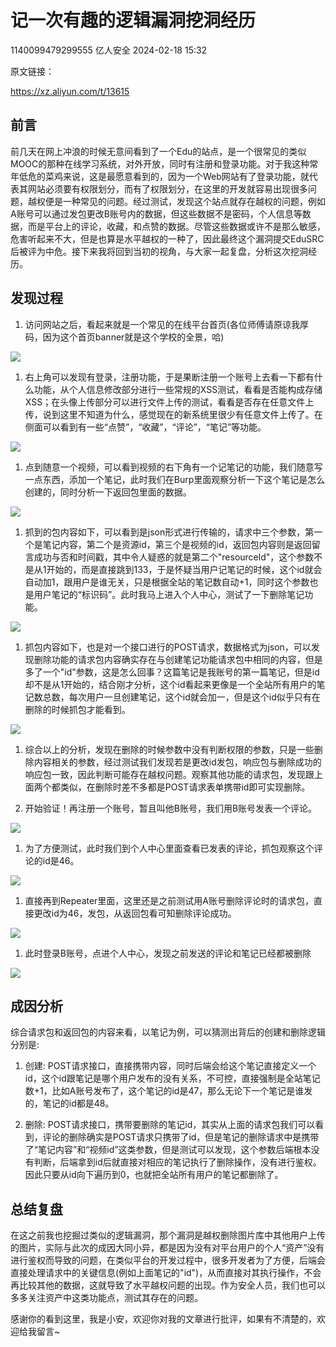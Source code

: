 #  记一次有趣的逻辑漏洞挖洞经历   
1140099479299555  亿人安全   2024-02-18 15:32  
  
原文链接：  
  
https://xz.aliyun.com/t/13615  
## 前言  
  
前几天在网上冲浪的时候无意间看到了一个Edu的站点，是一个很常见的类似MOOC的那种在线学习系统，对外开放，同时有注册和登录功能。对于我这种常年低危的菜鸡来说，这是最愿意看到的，因为一个Web网站有了登录功能，就代表其网站必须要有权限划分，而有了权限划分，在这里的开发就容易出现很多问题，越权便是一种常见的问题。经过测试，发现这个站点就存在越权的问题，例如A账号可以通过发包更改B账号内的数据，但这些数据不是密码，个人信息等数据，而是平台上的评论，收藏，和点赞的数据。尽管这些数据或许不是那么敏感，危害听起来不大，但是也算是水平越权的一种了，因此最终这个漏洞提交EduSRC后被评为中危。接下来我将回到当初的视角，与大家一起复盘，分析这次挖洞经历。  
## 发现过程  
1. 访问网站之后，看起来就是一个常见的在线平台首页(各位师傅请原谅我厚码，因为这个首页banner就是这个学校的全景，哈)  
  
  
![](https://mmbiz.qpic.cn/mmbiz_png/iar31WKQlTTorwCfxaLia9Ggbaq8Kc3duAfc6E3t0Fr1K9RkYibSlNZ91g6Hlq4PlEOfClRd7OqL6ibvyvW4gAKaUw/640?wx_fmt=png&from=appmsg "")  
  
1. 右上角可以发现有登录，注册功能，于是果断注册一个账号上去看一下都有什么功能，从个人信息修改部分进行一些常规的XSS测试，看看是否能构成存储XSS；在头像上传部分可以进行文件上传的测试，看看是否存在任意文件上传，说到这里不知道为什么，感觉现在的新系统里很少有任意文件上传了。在侧面可以看到有一些“点赞”，“收藏”，“评论”，“笔记”等功能。  
  
  
![](https://mmbiz.qpic.cn/mmbiz_png/iar31WKQlTTorwCfxaLia9Ggbaq8Kc3duAPMbQHGIkxpKIuD4vzlQUnNf1qJY1TrsBKuC9y5aca5Y6oEVDqN40kA/640?wx_fmt=png&from=appmsg "")  
  
1. 点到随意一个视频，可以看到视频的右下角有一个记笔记的功能，我们随意写一点东西，添加一个笔记，此时我们在Burp里面观察分析一下这个笔记是怎么创建的，同时分析一下返回包里面的数据。  
  
  
![](https://mmbiz.qpic.cn/mmbiz_png/iar31WKQlTTorwCfxaLia9Ggbaq8Kc3duA80zEaz98sLo4nU667gjngkib4Dsq4e5FBGxp2GN0pbA4jxdIuqkFic7w/640?wx_fmt=png&from=appmsg "")  
  
1. 抓到的包内容如下，可以看到是json形式进行传输的，请求中三个参数，第一个是笔记内容，第二个是资源id，第三个是视频的id，返回包内容则是返回留言成功与否和时间戳，其中令人疑惑的就是第二个"resourceld"，这个参数不是从1开始的，而是直接跳到133，于是怀疑当用户记笔记的时候，这个id就会自动加1，跟用户是谁无关，只是根据全站的笔记数自动+1，同时这个参数也是用户笔记的“标识码”。此时我马上进入个人中心，测试了一下删除笔记功能。  
  
![](https://mmbiz.qpic.cn/mmbiz_png/iar31WKQlTTorwCfxaLia9Ggbaq8Kc3duAPoibavibHWhDDwXXyzEibFZTAF5F5FaFaIl50Z3LAmaXKmBLcD4G6KTVQ/640?wx_fmt=png&from=appmsg "")  
  
1. 抓包内容如下，也是对一个接口进行的POST请求，数据格式为json，可以发现删除功能的请求包内容确实存在与创建笔记功能请求包中相同的内容，但是多了一个"id"参数，这是怎么回事？这篇笔记是我账号的第一篇笔记，但是id却不是从1开始的，结合刚才分析，这个id看起来更像是一个全站所有用户的笔记数总数，每次用户一旦创建笔记，这个id就会加一，但是这个id似乎只有在删除的时候抓包才能看到。  
  
![](https://mmbiz.qpic.cn/mmbiz_png/iar31WKQlTTorwCfxaLia9Ggbaq8Kc3duARysEibFRr8LEYHTFgr2YPFBQvSicIuD0KWrJlXlQMVhUJWr88UsTDQ1g/640?wx_fmt=png&from=appmsg "")  
  
1. 综合以上的分析，发现在删除的时候参数中没有判断权限的参数，只是一些删除内容相关的参数，经过测试我们发现若是更改id发包，响应包与删除成功的响应包一致，因此判断可能存在越权问题。观察其他功能的请求包，发现跟上面两个都类似，在删除时差不多都是POST请求表单携带id即可实现删除。  
  
1. 开始验证！再注册一个账号，暂且叫他B账号，我们用B账号发表一个评论。  
  
  
  
![](https://mmbiz.qpic.cn/mmbiz_png/iar31WKQlTTorwCfxaLia9Ggbaq8Kc3duA3m9p6PBVPn0zMG8keichKBxe0yfiaVSG0E8psRGcadjIxE7LTcRhraEQ/640?wx_fmt=png&from=appmsg "")  
  
1. 为了方便测试，此时我们到个人中心里面查看已发表的评论，抓包观察这个评论的id是46。  
  
  
![](https://mmbiz.qpic.cn/mmbiz_png/iar31WKQlTTorwCfxaLia9Ggbaq8Kc3duAWhNcDk38uic1BhSFo2S8pNic3UNsFxoJIVgRib4M5scTLB2KpVe30HZWg/640?wx_fmt=png&from=appmsg "")  
  
1. 直接再到Repeater里面，这里还是之前测试用A账号删除评论时的请求包，直接更改id为46，发包，从返回包看可知删除评论成功。  
  
![](https://mmbiz.qpic.cn/mmbiz_png/iar31WKQlTTorwCfxaLia9Ggbaq8Kc3duA17PWn7ibibYQufCE9eL4c7XIm4Wx4ZjqQ4QN5oqLkuDTicNv4ULQJFC4Q/640?wx_fmt=png&from=appmsg "")  
  
1. 此时登录B账号，点进个人中心，发现之前发送的评论和笔记已经都被删除  
  
  
![](https://mmbiz.qpic.cn/mmbiz_png/iar31WKQlTTorwCfxaLia9Ggbaq8Kc3duAjXN3Wn30rJpicAK6mdzGVJLxhJTYRiby0MRYW0u1IBoYm8ECQBdLlXIw/640?wx_fmt=png&from=appmsg "")  
  
## 成因分析  
  
综合请求包和返回包的内容来看，以笔记为例，可以猜测出背后的创建和删除逻辑分别是:  
1. 创建: POST请求接口，直接携带内容，同时后端会给这个笔记直接定义一个id，这个id跟笔记是哪个用户发布的没有关系，不可控，直接强制是全站笔记数+1，比如A账号发布了，这个笔记的id是47，那么无论下一个笔记是谁发的，笔记的id都是48。  
  
1. 删除: POST请求接口，携带要删除的笔记id，其实从上面的请求包我们可以看到，评论的删除确实是POST请求只携带了id，但是笔记的删除请求中是携带了“笔记内容”和“视频id”这类参数，但是测试可以发现，这个参数后端根本没有判断，后端拿到id后就直接对相应的笔记执行了删除操作，没有进行鉴权。因此只要从id向下遍历到0，也就把全站所有用户的笔记都删除了。  
  
## 总结复盘  
  
在这之前我也挖掘过类似的逻辑漏洞，那个漏洞是越权删除图片库中其他用户上传的图片，实际与此次的成因大同小异，都是因为没有对平台用户的个人“资产”没有进行鉴权而导致的问题，在类似平台的开发过程中，很多开发者为了方便，后端会直接处理请求中的关键信息(例如上面笔记的"id")，从而直接对其执行操作，不会再比较其他的数据，这就导致了水平越权问题的出现。作为安全人员，我们也可以多多关注资产中这类功能点，测试其存在的问题。  
  
感谢你的看到这里，我是小安，欢迎你对我的文章进行批评，如果有不清楚的，欢迎给我留言~  
  
  
  

